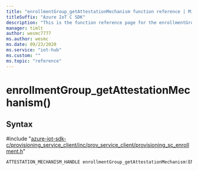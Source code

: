 ```yaml
---                             
title: "enrollmentGroup_getAttestationMechanism function reference | Microsoft Docs" 
titleSuffix: "Azure IoT C SDK"            
description: "This is the function reference page for the enrollmentGroup_getAttestationMechanism() function in the Azure IoT C SDK. This SDK is used with Azure IoT Hub and Azure IoT Hub Device Provisioning Service"            
manager: timlt                 
author: wesmc7777              
ms.author: wesmc               
ms.date: 09/23/2020                    
ms.service: "iot-hub"             
ms.custom: ""                
ms.topic: "reference"        
---                            
```


# enrollmentGroup_getAttestationMechanism()

## Syntax

\#include "[azure-iot-sdk-c/provisioning_service_client/inc/prov_service_client/provisioning_sc_enrollment.h](../provisioning-sc-enrollment-h.md)"  
```C
ATTESTATION_MECHANISM_HANDLE enrollmentGroup_getAttestationMechanism(ENROLLMENT_GROUP_HANDLE  MU_C2);
```

